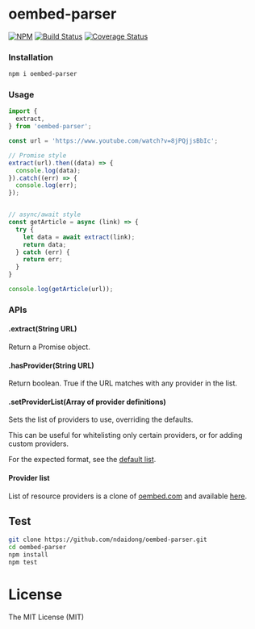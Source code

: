 # oembed-parser

[![NPM](https://badge.fury.io/js/oembed-parser.svg)](https://badge.fury.io/js/oembed-parser)
[![Build Status](https://travis-ci.org/ndaidong/oembed-parser.svg?branch=master)](https://travis-ci.org/ndaidong/oembed-parser)
[![Coverage Status](https://coveralls.io/repos/github/ndaidong/oembed-parser/badge.svg?branch=master)](https://coveralls.io/github/ndaidong/oembed-parser?branch=master)


### Installation

```bash
npm i oembed-parser
```

### Usage

```js
import {
  extract,
} from 'oembed-parser';

const url = 'https://www.youtube.com/watch?v=8jPQjjsBbIc';

// Promise style
extract(url).then((data) => {
  console.log(data);
}).catch((err) => {
  console.log(err);
});


// async/await style
const getArticle = async (link) => {
  try {
    let data = await extract(link);
    return data;
  } catch (err) {
    return err;
  }
}

console.log(getArticle(url));
```

### APIs

#### .extract(String URL)

Return a Promise object.

#### .hasProvider(String URL)

Return boolean. True if the URL matches with any provider in the list.

#### .setProviderList(Array of provider definitions)

Sets the list of providers to use, overriding the defaults.

This can be useful for whitelisting only certain providers, or for adding
custom providers.

For the expected format, see the
[default list](https://raw.githubusercontent.com/ndaidong/oembed-parser/master/src/utils/providers.json).


#### Provider list

List of resource providers is a clone of [oembed.com](http://oembed.com/providers.json) and available [here](https://raw.githubusercontent.com/ndaidong/oembed-parser/master/src/utils/providers.json).


## Test

```bash
git clone https://github.com/ndaidong/oembed-parser.git
cd oembed-parser
npm install
npm test
```

# License

The MIT License (MIT)
